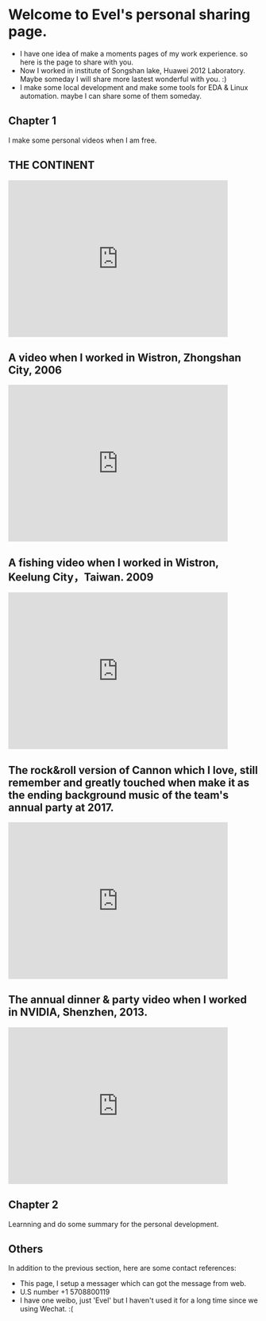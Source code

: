 Welcome to Evel's personal sharing page.
================================
* I have one idea of make a moments pages of my work experience. so here is the page to share with you.
* Now I worked in institute of Songshan lake, Huawei 2012 Laboratory. Maybe someday I will share more lastest wonderful with you. :)
* I make some local development and make some tools for EDA & Linux automation. maybe I can share some of them someday.

## Chapter 1

I make some personal videos when I am free.

## THE CONTINENT

<iframe width="442" height="315" src='http://player.youku.com/embed/XNzQxMjU2ODI0' frameborder=0 'allowfullscreen'></iframe>

## A video when I worked in Wistron, Zhongshan City, 2006

<iframe width="442" height="315" src='http://player.youku.com/embed/XMjQzODkyOA' frameborder=0 'allowfullscreen'></iframe>

## A fishing video when I worked in Wistron, Keelung City，Taiwan. 2009

<iframe width="442" height="315" src='http://player.youku.com/embed/XMjM0Mzg0ODUy' frameborder=0 'allowfullscreen'></iframe>

## The rock&roll version of Cannon which I love, still remember and greatly touched when make it as the ending background music  of the team's annual party at 2017.

<iframe width="442" height="315" src='http://player.youku.com/embed/XMjMxNzU0MTk2' frameborder=0 'allowfullscreen'></iframe>

## The annual dinner & party video when I worked in NVIDIA, Shenzhen, 2013.

<iframe width="442" height="315" src='http://player.youku.com/embed/XNTA1MjU2MTk2' frameborder=0 'allowfullscreen'></iframe>


## Chapter 2

Learnning and do some summary for the personal development. 


Others
-------------------------

In addition to the previous section, here are some contact references:

* This page, I setup a messager which can got the message from web.
* U.S number +1 5708800119
* I have one weibo, just 'Evel' but I haven't used it for a long time since we using Wechat. :(

